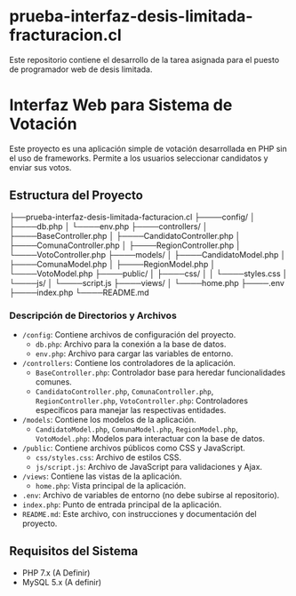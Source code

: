 # prueba-interfaz-desis-limitada-fracturacion.cl

Este repositorio contiene el desarrollo de la tarea asignada para el puesto de programador web de desis limitada.

# Interfaz Web para Sistema de Votación

Este proyecto es una aplicación simple de votación desarrollada en PHP sin el uso de frameworks. Permite a los usuarios seleccionar candidatos y enviar sus votos.

## Estructura del Proyecto

├──prueba-interfaz-desis-limitada-facturacion.cl
├────config/
│ ├────db.php
│ └────env.php
├────controllers/
│ ├────BaseController.php
│ ├────CandidatoController.php
│ ├────ComunaController.php
│ ├────RegionController.php
│ └────VotoController.php
├────models/
│ ├────CandidatoModel.php
│ ├────ComunaModel.php
│ ├────RegionModel.php
│ └────VotoModel.php
├────public/
│ ├────css/
│ │ └────styles.css
│ └────js/
│ └────script.js
├────views/
│ └────home.php
├────.env
├────index.php
└────README.md

### Descripción de Directorios y Archivos

- `/config`: Contiene archivos de configuración del proyecto.
  - `db.php`: Archivo para la conexión a la base de datos.
  - `env.php`: Archivo para cargar las variables de entorno.
- `/controllers`: Contiene los controladores de la aplicación.
  - `BaseController.php`: Controlador base para heredar funcionalidades comunes.
  - `CandidatoController.php`, `ComunaController.php`, `RegionController.php`, `VotoController.php`: Controladores específicos para manejar las respectivas entidades.
- `/models`: Contiene los modelos de la aplicación.
  - `CandidatoModel.php`, `ComunaModel.php`, `RegionModel.php`, `VotoModel.php`: Modelos para interactuar con la base de datos.
- `/public`: Contiene archivos públicos como CSS y JavaScript.
  - `css/styles.css`: Archivo de estilos CSS.
  - `js/script.js`: Archivo de JavaScript para validaciones y Ajax.
- `/views`: Contiene las vistas de la aplicación.
  - `home.php`: Vista principal de la aplicación.
- `.env`: Archivo de variables de entorno (no debe subirse al repositorio).
- `index.php`: Punto de entrada principal de la aplicación.
- `README.md`: Este archivo, con instrucciones y documentación del proyecto.

## Requisitos del Sistema

- PHP 7.x (A Definir)
- MySQL 5.x (A definir)
